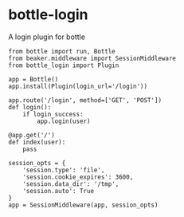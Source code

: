 bottle-login
============

A login plugin for bottle

    from bottle import run, Bottle 
    from beaker.middleware import SessionMiddleware
    from bottle_login import Plugin
    
    app = Bottle()
    app.install(Plugin(login_url='/login'))
    
    app.route('/login', method=['GET', 'POST'])
    def login():
        if login_success:
            app.login(user)

    @app.get('/')
    def index(user):
        pass

    session_opts = { 
        'session.type': 'file',
        'session.cookie_expires': 3600,
        'session.data_dir': '/tmp',
        'session.auto': True
    }
    app = SessionMiddleware(app, session_opts)

